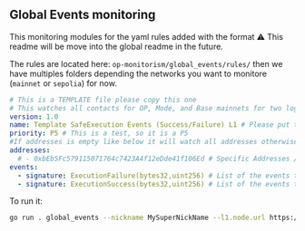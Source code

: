## Global Events monitoring

This monitoring modules for the yaml rules added with the format ⚠️ This readme will be move into the global readme in the future.

The rules are located here: `op-monitorism/global_events/rules/` then we have multiples folders depending the networks you want to monitore (`mainnet` or `sepolia`) for now.
```yaml
# This is a TEMPLATE file please copy this one
# This watches all contacts for OP, Mode, and Base mainnets for two logs.
version: 1.0
name: Template SafeExecution Events (Success/Failure) L1 # Please put the L1 or L2 at the end of the name.
priority: P5 # This is a test, so it is a P5
#If addresses is empty like below it will watch all addresses otherwise you can address specific addresses.
addresses:
  # - 0xbEb5Fc579115071764c7423A4f12eDde41f106Ed # Specific Addresses /!\ We are not supporting EIP 3770 yet, if the address is not starting by 0x, this will panic by safety measure.
events:
  - signature: ExecutionFailure(bytes32,uint256) # List of the events to watch for the addresses.
  - signature: ExecutionSuccess(bytes32,uint256) # List of the events to watch for the addresses.
```

To run it:

```bash
go run . global_events --nickname MySuperNickName --l1.node.url https://localhost:8545  --PathYamlRules ../rules --loop.interval.msec 12000
```
